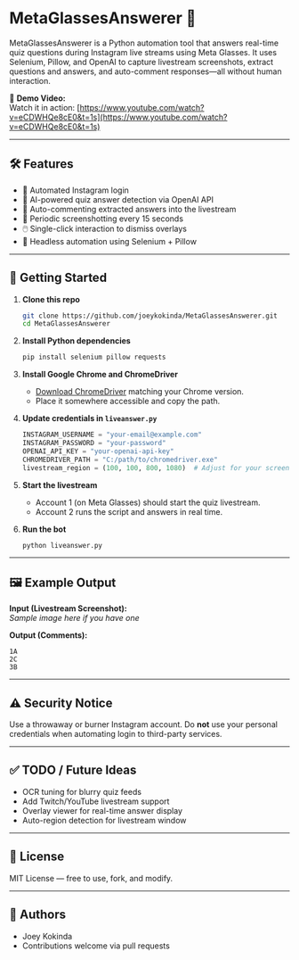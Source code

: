 # MetaGlassesAnswerer 🎯

MetaGlassesAnswerer is a Python automation tool that answers real-time quiz questions during Instagram live streams using Meta Glasses. It uses Selenium, Pillow, and OpenAI to capture livestream screenshots, extract questions and answers, and auto-comment responses—all without human interaction.

🎥 **Demo Video:**  
Watch it in action: [https://www.youtube.com/watch?v=eCDWHQe8cE0&t=1s](https://www.youtube.com/watch?v=eCDWHQe8cE0&t=1s)

---

## 🛠 Features

- 🔐 Automated Instagram login  
- 🧠 AI-powered quiz answer detection via OpenAI API  
- 💬 Auto-commenting extracted answers into the livestream  
- 🔄 Periodic screenshotting every 15 seconds  
- 🖱️ Single-click interaction to dismiss overlays  
- 🧪 Headless automation using Selenium + Pillow

---

## 🚀 Getting Started

1. **Clone this repo**
   ```bash
   git clone https://github.com/joeykokinda/MetaGlassesAnswerer.git
   cd MetaGlassesAnswerer
   ```

2. **Install Python dependencies**
   ```bash
   pip install selenium pillow requests
   ```

3. **Install Google Chrome and ChromeDriver**
   - [Download ChromeDriver](https://sites.google.com/a/chromium.org/chromedriver/downloads) matching your Chrome version.
   - Place it somewhere accessible and copy the path.

4. **Update credentials in `liveanswer.py`**
   ```python
   INSTAGRAM_USERNAME = "your-email@example.com"
   INSTAGRAM_PASSWORD = "your-password"
   OPENAI_API_KEY = "your-openai-api-key"
   CHROMEDRIVER_PATH = "C:/path/to/chromedriver.exe"
   livestream_region = (100, 100, 800, 1080)  # Adjust for your screen
   ```

5. **Start the livestream**
   - Account 1 (on Meta Glasses) should start the quiz livestream.
   - Account 2 runs the script and answers in real time.

6. **Run the bot**
   ```bash
   python liveanswer.py
   ```

---

## 🖼 Example Output

**Input (Livestream Screenshot):**  
*Sample image here if you have one*

**Output (Comments):**
```
1A  
2C  
3B  
```

---

## ⚠️ Security Notice

Use a throwaway or burner Instagram account. Do **not** use your personal credentials when automating login to third-party services.

---

## ✅ TODO / Future Ideas

- OCR tuning for blurry quiz feeds  
- Add Twitch/YouTube livestream support  
- Overlay viewer for real-time answer display  
- Auto-region detection for livestream window  

---

## 📄 License

MIT License — free to use, fork, and modify.

---

## 👥 Authors

- Joey Kokinda  
- Contributions welcome via pull requests
